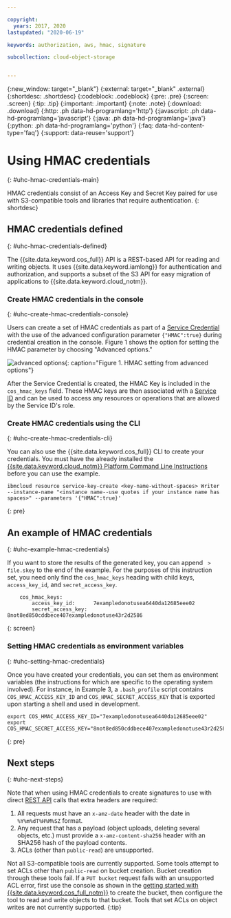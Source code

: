 ```yaml
---

copyright:
  years: 2017, 2020
lastupdated: "2020-06-19"

keywords: authorization, aws, hmac, signature

subcollection: cloud-object-storage


---
```

{:new_window: target="_blank"}
{:external: target="_blank" .external}
{:shortdesc: .shortdesc}
{:codeblock: .codeblock}
{:pre: .pre}
{:screen: .screen}
{:tip: .tip}
{:important: .important}
{:note: .note}
{:download: .download} 
{:http: .ph data-hd-programlang='http'} 
{:javascript: .ph data-hd-programlang='javascript'} 
{:java: .ph data-hd-programlang='java'} 
{:python: .ph data-hd-programlang='python'}
{:faq: data-hd-content-type='faq'}
{:support: data-reuse='support'}

# Using HMAC credentials
{: #uhc-hmac-credentials-main}

HMAC credentials consist of an Access Key and Secret Key paired for use with S3-compatible tools and libraries that require authentication.
{: shortdesc}

## HMAC credentials defined
{: #uhc-hmac-credentials-defined}

The {{site.data.keyword.cos_full}} API is a REST-based API for reading and writing objects. It uses {{site.data.keyword.iamlong}} for authentication and authorization, and supports a subset of the S3 API for easy migration of applications to {{site.data.keyword.cloud_notm}}.

### Create HMAC credentials in the console
{: #uhc-create-hmac-credentials-console}

Users can create a set of HMAC credentials as part of a [Service Credential](/docs/services/cloud-object-storage/iam?topic=cloud-object-storage-service-credentials) with the use of the advanced configuration parameter `{"HMAC":true}` during credential creation in the console. Figure 1 shows the option for setting the HMAC parameter by choosing "Advanced options."

![advanced options](https://s3.us.cloud-object-storage.appdomain.cloud/docs-resources/hmac-credential-dialog.jpg){: caption="Figure 1. HMAC setting from advanced options"}

After the Service Credential is created, the HMAC Key is included in the `cos_hmac_keys` field. These HMAC keys are then associated with a [Service ID](/docs/account?topic=account-serviceids#serviceids) and can be used to access any resources or operations that are allowed by the Service ID's role. 

### Create HMAC credentials using the CLI
{: #uhc-create-hmac-credentials-cli}

You can also use the {{site.data.keyword.cos_full}} CLI to create your credentials. You must have the already installed the [{{site.data.keyword.cloud_notm}} Platform Command Line Instructions](/docs/cli?topic=cli-install-ibmcloud-cli) before you can use the example.

```
ibmcloud resource service-key-create <key-name-without-spaces> Writer --instance-name "<instance name--use quotes if your instance name has spaces>" --parameters '{"HMAC":true}'
```
{: pre}

## An example of HMAC credentials
{: #uhc-example-hmac-credentials}

If you want to store the results of the generated key, you can append ` > file.skey` to the end of the example. For the purposes of this instruction set, you need only find the `cos_hmac_keys` heading with child keys, `access_key_id`, and `secret_access_key`.

```
    cos_hmac_keys:
        access_key_id:      7exampledonotusea6440da12685eee02
        secret_access_key:  8not8ed850cddbece407exampledonotuse43r2d2586
```
{: screen}

### Setting HMAC credentials as environment variables
{: #uhc-setting-hmac-credentials}

Once you have created your credentials, you can set them as environment variables (the instructions for which are specific to the operating system involved). For instance, in Example 3, a `.bash_profile` script contains `COS_HMAC_ACCESS_KEY_ID` and `COS_HMAC_SECRET_ACCESS_KEY` that is exported upon starting a shell and used in development.

```
export COS_HMAC_ACCESS_KEY_ID="7exampledonotusea6440da12685eee02"
export COS_HMAC_SECRET_ACCESS_KEY="8not8ed850cddbece407exampledonotuse43r2d2586"

```
{: pre}

## Next steps
{: #uhc-next-steps}

Note that when using HMAC credentials to create signatures to use with direct [REST API](/docs/services/cloud-object-storage/api-reference?topic=cloud-object-storage-compatibility-api) calls that extra headers are required:
1. All requests must have an `x-amz-date` header with the date in `%Y%m%dT%H%M%SZ` format.
2. Any request that has a payload (object uploads, deleting several objects, etc.) must provide a `x-amz-content-sha256` header with an SHA256 hash of the payload contents.
3. ACLs (other than `public-read`) are unsupported.

Not all S3-compatible tools are currently supported. Some tools attempt to set ACLs other than `public-read` on bucket creation. Bucket creation through these tools fail. If a `PUT bucket` request fails with an unsupported ACL error, first use the console as shown in the [getting started with {{site.data.keyword.cos_full_notm}}](/docs/cloud-object-storage?topic=cloud-object-storage-getting-started-cloud-object-storage) to create the bucket, then configure the tool to read and write objects to that bucket. Tools that set ACLs on object writes are not currently supported.
{:tip}
